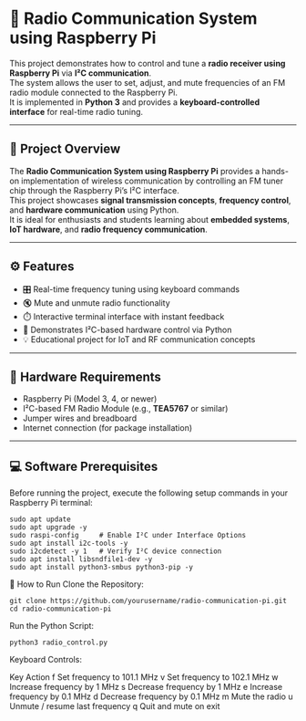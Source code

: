 # 📡 Radio Communication System using Raspberry Pi  

This project demonstrates how to control and tune a **radio receiver using Raspberry Pi** via **I²C communication**.  
The system allows the user to set, adjust, and mute frequencies of an FM radio module connected to the Raspberry Pi.  
It is implemented in **Python 3** and provides a **keyboard-controlled interface** for real-time radio tuning.  

---

## 🎯 Project Overview  

The **Radio Communication System using Raspberry Pi** provides a hands-on implementation of wireless communication by controlling an FM tuner chip through the Raspberry Pi’s I²C interface.  
This project showcases **signal transmission concepts**, **frequency control**, and **hardware communication** using Python.  
It is ideal for enthusiasts and students learning about **embedded systems**, **IoT hardware**, and **radio frequency communication**.

---

## ⚙️ Features  

- 🎛️ Real-time frequency tuning using keyboard commands  
- 🔇 Mute and unmute radio functionality  
- ⏱️ Interactive terminal interface with instant feedback  
- 🧠 Demonstrates I²C-based hardware control via Python  
- 💡 Educational project for IoT and RF communication concepts  

---

## 🧩 Hardware Requirements  

- Raspberry Pi (Model 3, 4, or newer)  
- I²C-based FM Radio Module (e.g., **TEA5767** or similar)  
- Jumper wires and breadboard  
- Internet connection (for package installation)  

---

## 💻 Software Prerequisites  

Before running the project, execute the following setup commands in your Raspberry Pi terminal:

```
sudo apt update
sudo apt upgrade -y
sudo raspi-config     # Enable I²C under Interface Options
sudo apt install i2c-tools -y
sudo i2cdetect -y 1   # Verify I²C device connection
sudo apt install libsndfile1-dev -y
sudo apt install python3-smbus python3-pip -y
```
🚀 How to Run
Clone the Repository:
```
git clone https://github.com/yourusername/radio-communication-pi.git
cd radio-communication-pi
```

Run the Python Script:
```
python3 radio_control.py
```

Keyboard Controls:

Key	Action
f	Set frequency to 101.1 MHz
v	Set frequency to 102.1 MHz
w	Increase frequency by 1 MHz
s	Decrease frequency by 1 MHz
e	Increase frequency by 0.1 MHz
d	Decrease frequency by 0.1 MHz
m	Mute the radio
u	Unmute / resume last frequency
q	Quit and mute on exit

